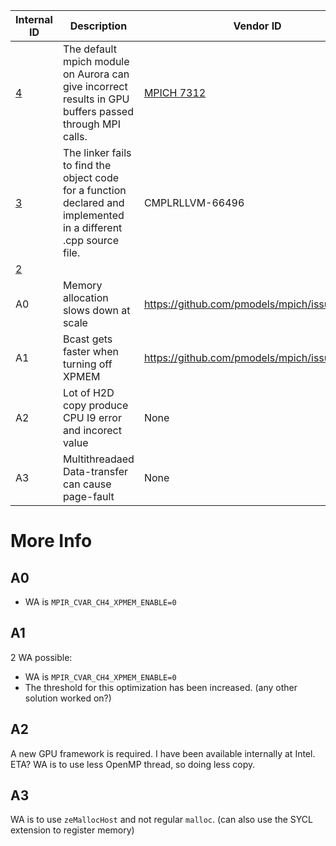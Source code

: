 | Internal ID |  Description | Vendor ID | Reproducer Path | PoC | Status | Priority | ETA
| --- | --- | --- | --- | --- | --- | --- |--- |
| [4](https://github.com/argonne-lcf/AuroraBugTracking/issues/4) | The default mpich module on Aurora can give incorrect results in GPU buffers passed through MPI calls. | [MPICH 7312](https://github.com/pmodels/mpich/pull/7312) | grid application (lattice QCD) | Patrick Steinbrecher, Tim Williams | Open -- WA available |  | _No response_ |
| [3](https://github.com/argonne-lcf/AuroraBugTracking/issues/3) | The linker fails to find the object code for a function declared and implemented in a different .cpp source file. | CMPLRLLVM-66496 | /home/zippy/smalltests/aurora/xgc42/fails | Tim Williams | Open -- WA available |  |  |
| [2](https://github.com/argonne-lcf/AuroraBugTracking/issues/2) |  |  |  |  |  |  |  |
| A0 | Memory allocation slows down at scale | https://github.com/pmodels/mpich/issues/7333 | In the issue | Ye Luo | Open -- WA available |
| A1 | Bcast gets faster when turning off XPMEM | https://github.com/pmodels/mpich/issues/7334 | In the issue | Ye Luo | Open -- WA available |
| A2 | Lot of H2D copy produce CPU I9 error and incorect value | None | Full QMCPACK | Ye Luo | Open |  X | 
| A3 | Multithreadaed Data-transfer can cause page-fault | None | Full QMCPACK | Ye Luo | Open -- WA available |  X | 

# More Info

## A0

- WA is `MPIR_CVAR_CH4_XPMEM_ENABLE=0` 

## A1

2 WA possible:
 - WA is `MPIR_CVAR_CH4_XPMEM_ENABLE=0`
 - The threshold for this optimization has been increased. (any other solution worked on?)

## A2

A new GPU framework is required. I have been available internally at Intel. ETA? WA is to use less OpenMP thread, so doing less copy.

## A3

WA is to use `zeMallocHost` and not regular `malloc`. (can also use the SYCL extension to register memory)
